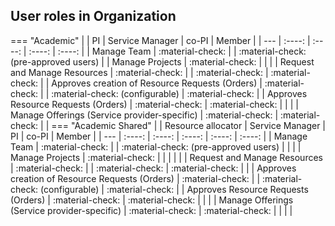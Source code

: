 ## User roles in Organization

=== "Academic"
| | PI | Service Manager | co-PI | Member |
| --- | :----: | :----: | :----: | :----: |
| Manage Team | :material-check:  | | :material-check: (pre-approved users) |
| Manage Projects | :material-check: | | |
| Request and Manage Resources | :material-check: | | :material-check: | :material-check: |
| Approves creation of Resource Requests (Orders) | :material-check: | | :material-check: (configurable) | :material-check: |
| Approves Resource Requests (Orders) | :material-check: | :material-check: | | |
| Manage Offerings (Service provider-specific) | :material-check: | :material-check: | |
=== "Academic Shared"
| | Resource allocator | Service Manager | PI | co-PI | Member |
| --- | :----: | :----: | :----: | :----: | :----: |
| Manage Team | :material-check:  | | :material-check: (pre-approved users) | | |
| Manage Projects | :material-check: | | | | |
| Request and Manage Resources | :material-check: | | :material-check: | :material-check: | |
| Approves creation of Resource Requests (Orders) | :material-check: | | :material-check: (configurable) | :material-check: |
| Approves Resource Requests (Orders) | :material-check: | :material-check: | | |
| Manage Offerings (Service provider-specific) | :material-check: | :material-check: | | | |
